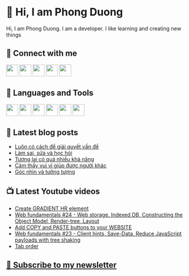 # 👋 Hi, I am Phong Duong

Hi, I am Phong Duong. I am a developer. I like learning and creating new things

## 🔗 Connect with me
[<img height="32" width="32" src="https://cdn.jsdelivr.net/npm/simple-icons@v3/icons/youtube.svg" />](https://www.youtube.com/channel/UCXykqt3V2-9bYXKWZRcH0rA)
[<img height="32" width="32" src="https://cdn.jsdelivr.net/npm/simple-icons@v3/icons/instagram.svg" />](https://www.instagram.com/phongduonglh)
[<img height="32" width="32" src="https://cdn.jsdelivr.net/npm/simple-icons@v3/icons/twitter.svg" />](https://twitter.com/phongduonglh)
[<img height="32" width="32" src="https://cdn.jsdelivr.net/npm/simple-icons@v3/icons/facebook.svg" />](https://www.facebook.com/phongduonglh)
[<img height="32" width="32" src="https://cdn.jsdelivr.net/npm/simple-icons@v3/icons/linkedin.svg" />](https://www.linkedin.com/in/phongduonglh)

## 🧰 Languages and Tools

[<img height="32" width="32" src="https://cdn.jsdelivr.net/npm/simple-icons@v3/icons/javascript.svg" />](javascript)
[<img height="32" width="32" src="https://cdn.jsdelivr.net/npm/simple-icons@v3/icons/html5.svg" />](html5)
[<img height="32" width="32" src="https://cdn.jsdelivr.net/npm/simple-icons@v3/icons/css3.svg" />](css3)
[<img height="32" width="32" src="https://cdn.jsdelivr.net/npm/simple-icons@v3/icons/node-dot-js.svg" />](nodejs)
[<img height="32" width="32" src="https://cdn.jsdelivr.net/npm/simple-icons@v3/icons/react.svg" />](react)
[<img height="32" width="32" src="https://cdn.jsdelivr.net/npm/simple-icons@v3/icons/vue-dot-js.svg" />](vue)

## 📝 Latest blog posts

<!-- BLOG-POST-LIST:START -->
- [Luôn có cách để giải quyết vấn đề](https://phongduong.dev/blog/2021/04/luon-co-cach-de-giai-quyet-van-de/)
- [Làm sai, sửa và học hỏi](https://phongduong.dev/blog/2021/04/lam-sai-sua-va-hoc-hoi/)
- [Tương lai có quá nhiều khả năng](https://phongduong.dev/blog/2021/04/tuong-lai-co-qua-nhieu-kha-nang/)
- [Cảm thấy vui vì giúp được người khác](https://phongduong.dev/blog/2021/04/cam-thay-vui-vi-giup-duoc-nguoi-khac/)
- [Góc nhìn và tưởng tượng](https://phongduong.dev/blog/2021/04/goc-nhin-va-tuong-tuong/)
<!-- BLOG-POST-LIST:END -->

## 📺 Latest Youtube videos

<!-- YOUTUBE-VIDEO-LIST:START -->
- [Create GRADIENT HR element](https://www.youtube.com/watch?v=_6-J-8qCQRY)
- [Web fundamentals #24 - Web storage, Indexed DB, Constructing the Object Model, Render-tree, Layout](https://www.youtube.com/watch?v=zOqmXYcc8Mw)
- [Add COPY and PASTE buttons to your WEBSITE](https://www.youtube.com/watch?v=Uy63Lk6jC6s)
- [Web fundamentals #23 - Client hints, Save-Data, Reduce JavaScript payloads with tree shaking](https://www.youtube.com/watch?v=244FDpkexPc)
- [Tab order](https://www.youtube.com/watch?v=Ct7CzS-bsJo)
<!-- YOUTUBE-VIDEO-LIST:END -->

## [💌 Subscribe to my newsletter](https://koogio.substack.com/)
